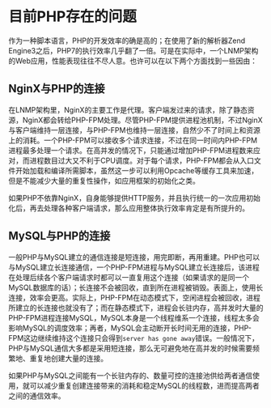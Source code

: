 # 目前PHP存在的问题
作为一种脚本语言，PHP的开发效率的确是高的；在使用了新的解析器Zend Engine3之后，PHP7的执行效率几乎翻了一倍。可是在实际中，一个LNMP架构的Web应用，性能表现往往不尽人意。也许可以在以下两个方面找到一些因由：

## NginX与PHP的连接
在LNMP架构里，NginX的主要工作是代理。客户端发过来的请求，除了静态资源，NginX都会转给PHP-FPM处理。尽管PHP-FPM提供进程池机制，不过NginX与客户端维持一层连接，与PHP-FPM也维持一层连接，自然少不了时间上和资源上的消耗。一个PHP-FPM可以接收多个请求连接，不过在同一时间内PHP-FPM进程最多处理一个请求。在高并发的情况下，只能通过增加PHP-FPM进程数来应对，而进程数目过大又不利于CPU调度。对于每个请求，PHP-FPM都会从入口文件开始加载和编译所需脚本，虽然这一步可以利用Opcache等缓存工具来加速，但是不能减少大量的重复性操作，如应用框架的初始化之类。

如果PHP不依靠NginX，自身能够提供HTTP服务，并且执行统一的一次应用初始化后，再去处理各种客户端请求，那么应用整体执行效率肯定是有所提升的。

## MySQL与PHP的连接
一般PHP与MySQL建立的通信连接是短连接，用完即断，再用重建。PHP也可以与MySQL建立长连接通信，一个PHP-FPM进程与MySQL建立长连接后，该进程在处理后续各个客户端请求时都可以一直复用这个连接（如果请求的是同一个MySQL数据库的话）；长连接不会被回收，直到所在进程被销毁。表面上，使用长连接，效率会更高。实际上，PHP-FPM在动态模式下，空闲进程会被回收，进程所建立的长连接也就没有了；而在静态模式下，进程会长驻内存，高并发时大量的PHP-FPM进程连接MySQL，MySQL本身是一个线程维系一个连接，线程太多会影响MySQL的调度效率；再者，MySQL会主动断开长时间无用的连接，PHP-FPM这边继续维持这个连接只会得到`server has gone away`错误。一般情况下，PHP与MySQL通信大多都是采用短连接，那么无可避免地在高并发的时候需要频繁地、重复地创建大量的连接。

如果PHP与MySQL之间能有一个长驻内存的、数量可控的连接池供给两者通信使用，就可以减少重复创建连接带来的消耗和稳定MySQL的线程数，进而提高两者之间的通信效率。